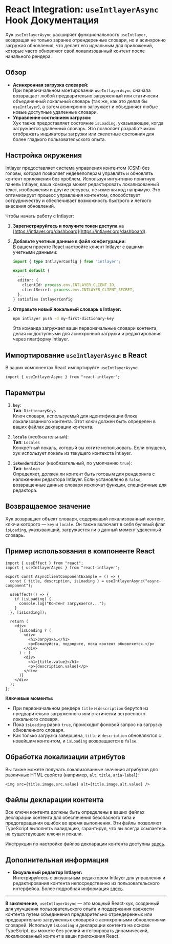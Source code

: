 # React Integration: `useIntlayerAsync` Hook Документация

Хук `useIntlayerAsync` расширяет функциональность `useIntlayer`, возвращая не только заранее отрендеренные словари, но и асинхронно загружая обновления, что делает его идеальным для приложений, которые часто обновляют свой локализованный контент после начального рендера.

## Обзор

- **Асинхронная загрузка словарей:**  
  При первоначальном монтировании `useIntlayerAsync` сначала возвращает любой предварительно загруженный или статически объединенный локальный словарь (так же, как это делал бы `useIntlayer`), а затем асинхронно загружает и объединяет любые новые доступные удаленные словари.
- **Управление состоянием загрузки:**  
  Хук также предоставляет состояние `isLoading`, указывающее, когда загружается удаленный словарь. Это позволяет разработчикам отображать индикаторы загрузки или скелетные состояния для более гладкого пользовательского опыта.

## Настройка окружения

Intlayer предоставляет система управления контентом (CSM) без головы, которая позволяет недевелоперам управлять и обновлять контент приложения без проблем. Используя интуитивно понятную панель Intlayer, ваша команда может редактировать локализованный текст, изображения и другие ресурсы, не изменяя код напрямую. Это оптимизирует процесс управления контентом, способствует сотрудничеству и обеспечивает возможность быстрого и легкого внесения обновлений.

Чтобы начать работу с Intlayer:

1. **Зарегистрируйтесь и получите токен доступа** на [https://intlayer.org/dashboard](https://intlayer.org/dashboard).
2. **Добавьте учетные данные в файл конфигурации:**  
   В вашем проекте React настройте клиент Intlayer с вашими учетными данными:

   ```typescript
   import { type IntlayerConfig } from 'intlayer';

   export default {
     ...
     editor: {
       clientId: process.env.INTLAYER_CLIENT_ID,
       clientSecret: process.env.INTLAYER_CLIENT_SECRET,
     },
   } satisfies IntlayerConfig
   ```

3. **Отправьте новый локальный словарь в Intlayer:**

   ```bash
   npm intlayer push -d my-first-dictionary-key
   ```

   Эта команда загружает ваши первоначальные словари контента, делая их доступными для асинхронной загрузки и редактирования через платформу Intlayer.

## Импортирование `useIntlayerAsync` в React

В ваших компонентах React импортируйте `useIntlayerAsync`:

```tsx
import { useIntlayerAsync } from "react-intlayer";
```

## Параметры

1. **`key`**:  
   **Тип**: `DictionaryKeys`  
   Ключ словаря, используемый для идентификации блока локализованного контента. Этот ключ должен быть определен в ваших файлах декларации контента.

2. **`locale`** (необязательный):  
   **Тип**: `Locales`  
   Конкретный локаль, который вы хотите использовать. Если опущено, хук использует локаль из текущего контекста Intlayer.

3. **`isRenderEditor`** (необязательный, по умолчанию `true`):  
   **Тип**: `boolean`  
   Определяет, должен ли контент быть готовым для рендеринга с наложением редактора Intlayer. Если установлено в `false`, возвращенные данные словаря исключат функции, специфичные для редактора.

## Возвращаемое значение

Хук возвращает объект словаря, содержащий локализованный контент, ключи которого — `key` и `locale`. Он также включает в себя булевый флаг `isLoading`, указывающий, загружается ли в данный момент удаленный словарь.

## Пример использования в компоненте React

```tsx
import { useEffect } from "react";
import { useIntlayerAsync } from "react-intlayer";

export const AsyncClientComponentExample = () => {
  const { title, description, isLoading } = useIntlayerAsync("async-component");

  useEffect(() => {
    if (isLoading) {
      console.log("Контент загружается...");
    }
  }, [isLoading]);

  return (
    <div>
      {isLoading ? (
        <div>
          <h1>Загрузка…</h1>
          <p>Пожалуйста, подождите, пока контент обновляется.</p>
        </div>
      ) : (
        <div>
          <h1>{title.value}</h1>
          <p>{description.value}</p>
        </div>
      )}
    </div>
  );
};
```

**Ключевые моменты:**

- При первоначальном рендере `title` и `description` берутся из предварительно загруженного или статически встроенного локального словаря.
- Пока `isLoading` равно `true`, происходит фоновой запрос на загрузку обновленного словаря.
- Как только загрузка завершена, `title` и `description` обновляются с новейшим контентом, и `isLoading` возвращается в `false`.

## Обработка локализации атрибутов

Вы также можете получать локализованные значения атрибутов для различных HTML свойств (например, `alt`, `title`, `aria-label`):

```tsx
<img src={title.image.src.value} alt={title.image.alt.value} />
```

## Файлы декларации контента

Все ключи контента должны быть определены в ваших файлах декларации контента для обеспечения безопасного типа и предотвращения ошибок во время выполнения. Эти файлы позволяют TypeScript выполнять валидацию, гарантируя, что вы всегда ссылаетесь на существующие ключи и локали.

Инструкции по настройке файлов декларации контента доступны [здесь](https://github.com/aymericzip/intlayer/blob/main/docs/ru/content_declaration/get_started.md).

## Дополнительная информация

- **Визуальный редактор Intlayer:**  
  Интегрируйтесь с визуальным редактором Intlayer для управления и редактирования контента непосредственно из пользовательского интерфейса. Более подробная информация [здесь](https://github.com/aymericzip/intlayer/blob/main/docs/ru/intlayer_editor.md).

---

**В заключение**, `useIntlayerAsync` — это мощный React-хук, созданный для улучшения пользовательского опыта и поддержания свежести контента путем объединения предварительно отрендеренных или предварительно загруженных словарей с асинхронными обновлениями словарей. Используя `isLoading` и декларации контента на основе TypeScript, вы можете без усилий интегрировать динамический, локализованный контент в ваши приложения React.
